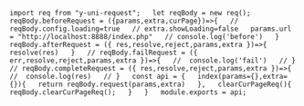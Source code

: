 `import req from "y-uni-request";  
let reqBody = new req();  
reqBody.beforeRequest = ({params,extra,curPage})=>{  
	// reqBody.config.loading=true  
	// extra.showLoading=false  
	params.url = "http://localhost:8888/index.php"  
	// console.log('before')  
}  
reqBody.afterRequest = ({ res,resolve,reject,params,extra })=>{  
	resolve(res)  
}  
// reqBody.failRequest = ({ err,resolve,reject,params,extra })=>{  
// 	console.log('fail')  
// }  
// reqBody.completeRequest = ({ res,resolve,reject,params,extra })=>{  
// 	console.log(res)  
// }  
const api = {  
	index(params={},extra={}){  
		return reqBody.request(params,extra)  
	},  
	clearCurPageReq(){  
		reqBody.clearCurPageReq();  
	}  
}  
module.exports = api;`  